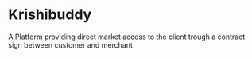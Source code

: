 # Krishibuddy
A Platform providing direct market access to the client trough a contract sign between customer and merchant

